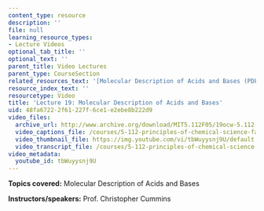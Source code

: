```yaml
---
content_type: resource
description: ''
file: null
learning_resource_types:
- Lecture Videos
optional_tab_title: ''
optional_text: ''
parent_title: Video Lectures
parent_type: CourseSection
related_resources_text: '[Molecular Description of Acids and Bases (PDF)](resources/lecture19)'
resource_index_text: ''
resourcetype: Video
title: 'Lecture 19: Molecular Description of Acids and Bases'
uid: 48fa6722-2f61-227f-6ce1-e2ebe8b222d9
video_files:
  archive_url: http://www.archive.org/download/MIT5.112F05/19ocw-5.112-26oct2005-220k.mp4
  video_captions_file: /courses/5-112-principles-of-chemical-science-fall-2005/eff20b105e4352c981c40b1b5a95f247_tbWuyysnj9U.vtt
  video_thumbnail_file: https://img.youtube.com/vi/tbWuyysnj9U/default.jpg
  video_transcript_file: /courses/5-112-principles-of-chemical-science-fall-2005/415a7bd7be30bdd4e4fd31dacc201066_tbWuyysnj9U.pdf
video_metadata:
  youtube_id: tbWuyysnj9U
---
```


**Topics covered:** Molecular Description of Acids and Bases

**Instructors/speakers:** Prof. Christopher Cummins